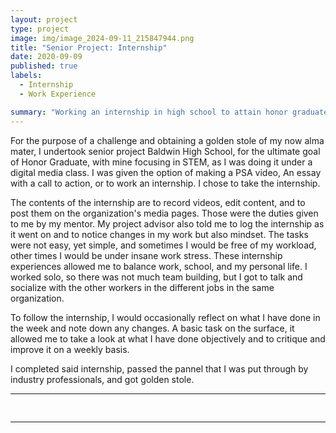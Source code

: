 ```yaml
---
layout: project
type: project
image: img/image_2024-09-11_215847944.png
title: "Senior Project: Internship"
date: 2020-09-09
published: true
labels:
  - Internship
  - Work Experience

summary: "Working an internship in high school to attain honor graduate for Henry Perrine Baldwin High School"
---
```

For the purpose of a challenge and obtaining a golden stole of my now alma mater, I undertook senior project Baldwin High School, for the ultimate goal of Honor Graduate,
with mine focusing in STEM, as I was doing it under a digital media class. I was given the option of making a PSA video, An essay with a call to action, or to work an internship. 
I chose to take the internship. 

The contents of the internship are to record videos, edit content, and to post them on the organization's media pages. Those were the duties given to me by my mentor. My project advisor
also told me to log the internship as it went on and to notice changes in my work but also mindset. The tasks were not easy, yet simple, and sometimes I would be free of my workload, other times
I would be under insane work stress. These internship experiences allowed me to balance work, school, and my personal life. I worked solo, so there was not much team building, but I got to 
talk and socialize with the other workers in the different jobs in the same organization. 

To follow the internship, I would occasionally reflect on what I have done in the week and note down any changes. A basic task on the surface, it allowed me to take a look at what I have done 
objectively and to critique and improve it on a weekly basis.

I completed said internship, passed the pannel that I was put through by industry professionals, and got golden stole.


<hr>

<pre>

</pre>

<hr>

<!-- Source: <a href="https://github.com/jogarces/ics-313-text-game"><i class="large github icon "></i>jogarces/ics-313-text-game</a> -->
